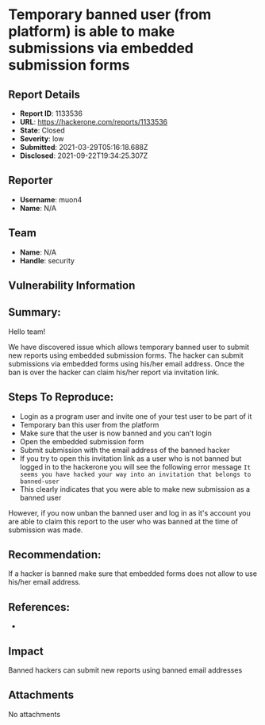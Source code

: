 # Temporary banned user (from platform) is able to make submissions via embedded submission forms

## Report Details
- **Report ID**: 1133536
- **URL**: https://hackerone.com/reports/1133536
- **State**: Closed
- **Severity**: low
- **Submitted**: 2021-03-29T05:16:18.688Z
- **Disclosed**: 2021-09-22T19:34:25.307Z

## Reporter
- **Username**: muon4
- **Name**: N/A

## Team
- **Name**: N/A
- **Handle**: security

## Vulnerability Information
## Summary:
Hello team!

We have discovered issue which allows temporary banned user to submit new reports using embedded submission forms. The hacker can submit submissions via embedded forms using his/her email address. Once the ban is over the hacker can claim his/her report via invitation link.

## Steps To Reproduce:

- Login as a program user and invite one of your test user to be part of it
- Temporary ban this user from the platform 
- Make sure that the user is now banned and you can't login
- Open the embedded submission form
- Submit submission with the email address of the banned hacker
- If you try to open this invitation link as a user who is not banned but logged in to the hackerone you will see the following error message `It seems you have hacked your way into an invitation that belongs to banned-user`
- This clearly indicates that you were able to make new submission as a banned user

However, if you now unban the banned user and log in as it's account you are able to claim this report to the user who was banned at the time of submission was made.

## Recommendation:

If a hacker is banned make sure that embedded forms does not allow to use his/her email address.
 

## References:

-

## Impact

Banned hackers can submit new reports using banned email addresses

## Attachments
No attachments
